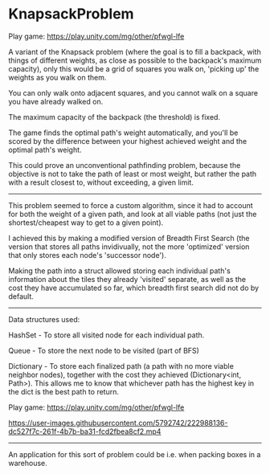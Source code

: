 # KnapsackProblem

Play game: https://play.unity.com/mg/other/pfwgl-lfe

A variant of the Knapsack problem (where the goal is to fill a backpack, with things of different weights, as close as possible to the backpack's maximum capacity), only this would be a grid of squares you walk on, 'picking up' the weights as you walk on them.

You can only walk onto adjacent squares, and you cannot walk on a square you have already walked on.

The maximum capacity of the backpack (the threshold) is fixed.

The game finds the optimal path's weight automatically, and you'll be scored by the difference between your highest achieved weight and the optimal path's weight.

This could prove an unconventional pathfinding problem, because the objective is not to take the path of least or most weight, but rather the path with a result closest to, without exceeding, a given limit.

-----

This problem seemed to force a custom algorithm, since it had to account for both the weight of a given path, and look at all viable paths (not just the shortest/cheapest way to get to a given point).

I achieved this by making a modified version of Breadth First Search (the version that stores all paths invidivually, not the more 'optimized' version that only stores each node's 'successor node').

Making the path into a struct allowed storing each individual path's information about the tiles they already 'visited' separate, as well as the cost they have accumulated so far, which breadth first search did not do by default. 

----

Data structures used:

HashSet - To store all visited node for each individual path.

Queue - To store the next node to be visited (part of BFS)

Dictionary - To store each finalized path (a path with no more viable neighbor nodes), together with the cost they achieved (Dictionary<int, Path>). This allows me to know that whichever path has the highest key in the dict is the best path to return.

Play game: https://play.unity.com/mg/other/pfwgl-lfe

https://user-images.githubusercontent.com/5792742/222988136-dc527f7c-261f-4b7b-ba31-fcd2fbea8cf2.mp4

----

An application for this sort of problem could be i.e. when packing boxes in a warehouse.


